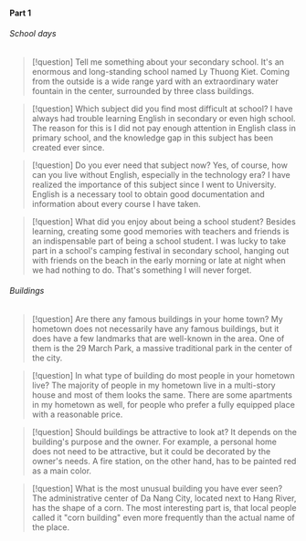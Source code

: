 #### Part 1
###### School days
>[!question] Tell me something about your secondary school.
> It's an enormous and long-standing school named Ly Thuong Kiet. Coming from the outside is a wide range yard with an extraordinary water fountain in the center, surrounded by three class buildings.

>[!question] Which subject did you find most difficult at school?
>I have always had trouble learning English in secondary or even high school. The reason for this is I did not pay enough attention in English class in primary school, and the knowledge gap in this subject has been created ever since.

>[!question] Do you ever need that subject now?
>Yes, of course, how can you live without English, especially in the technology era? I have realized the importance of this subject since I went to University. English is a necessary tool to obtain good documentation and information about every course I have taken.

>[!question] What did you enjoy about being a school student?
> Besides learning, creating some good memories with teachers and friends is an indispensable part of being a school student. I was lucky to take part in a school's camping festival in secondary school, hanging out with friends on the beach in the early morning or late at night when we had nothing to do. That's something I will never forget.

###### Buildings
>[!question] Are there any famous buildings in your home town?
>My hometown does not necessarily have any famous buildings, but it does have a few landmarks that are well-known in the area. One of them is the 29 March Park, a massive traditional park in the center of the city. 

>[!question] In what type of building do most people in your hometown live?
> The majority of people in my hometown live in a multi-story house and most of them looks the same. There are some apartments in my hometown as well, for people who prefer a fully equipped place with a reasonable price.

>[!question] Should buildings be attractive to look at?
>It depends on the building's purpose and the owner. For example, a personal home does not need to be attractive, but it could be decorated by the owner's needs. A fire station, on the other hand, has to be painted red as a main color.

>[!question] What is the most unusual building you have ever seen?
> The administrative center of Da Nang City, located next to Hang River, has the shape of a corn. The most interesting part is, that local people called it "corn building" even more frequently than the actual name of the place. 


